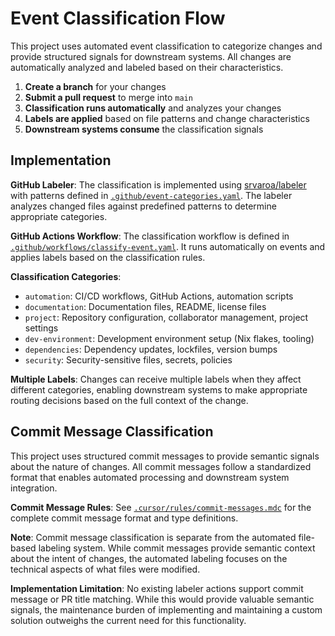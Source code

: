 # Event Classification Flow

This project uses automated event classification to categorize changes and provide structured signals for downstream systems. All changes are automatically analyzed and labeled based on their characteristics.

1. **Create a branch** for your changes
2. **Submit a pull request** to merge into `main`
3. **Classification runs automatically** and analyzes your changes
4. **Labels are applied** based on file patterns and change characteristics
5. **Downstream systems consume** the classification signals

## Implementation

**GitHub Labeler**: The classification is implemented using [srvaroa/labeler](https://github.com/srvaroa/labeler) with patterns defined in [`.github/event-categories.yaml`](../.github/event-categories.yaml). The labeler analyzes changed files against predefined patterns to determine appropriate categories.

**GitHub Actions Workflow**: The classification workflow is defined in [`.github/workflows/classify-event.yaml`](../.github/workflows/classify-event.yaml). It runs automatically on events and applies labels based on the classification rules.

**Classification Categories**:

- `automation`: CI/CD workflows, GitHub Actions, automation scripts
- `documentation`: Documentation files, README, license files  
- `project`: Repository configuration, collaborator management, project settings
- `dev-environment`: Development environment setup (Nix flakes, tooling)
- `dependencies`: Dependency updates, lockfiles, version bumps
- `security`: Security-sensitive files, secrets, policies

**Multiple Labels**: Changes can receive multiple labels when they affect different categories, enabling downstream systems to make appropriate routing decisions based on the full context of the change.

## Commit Message Classification

This project uses structured commit messages to provide semantic signals about the nature of changes. All commit messages follow a standardized format that enables automated processing and downstream system integration.

**Commit Message Rules**: See [`.cursor/rules/commit-messages.mdc`](../.cursor/rules/commit-messages.mdc) for the complete commit message format and type definitions.

**Note**: Commit message classification is separate from the automated file-based labeling system. While commit messages provide semantic context about the intent of changes, the automated labeling focuses on the technical aspects of what files were modified.

**Implementation Limitation**: No existing labeler actions support commit message or PR title matching. While this would provide valuable semantic signals, the maintenance burden of implementing and maintaining a custom solution outweighs the current need for this functionality.
